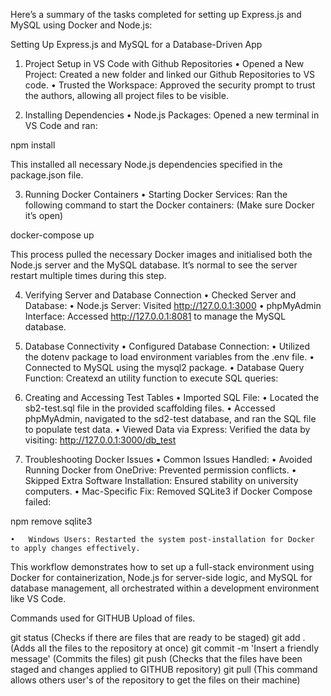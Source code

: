 Here’s a summary of the tasks completed for setting up Express.js and MySQL using Docker and Node.js:

Setting Up Express.js and MySQL for a Database-Driven App

1. Project Setup in VS Code with Github Repositories
	•	Opened a New Project: Created a new folder and linked our Github Repositories to VS code.
	•	Trusted the Workspace: Approved the security prompt to trust the authors, allowing all project files to be visible.

2. Installing Dependencies
	•	Node.js Packages: Opened a new terminal in VS Code and ran:

npm install

This installed all necessary Node.js dependencies specified in the package.json file.

3. Running Docker Containers
	•	Starting Docker Services: Ran the following command to start the Docker containers: (Make sure Docker it’s open)

docker-compose up

This process pulled the necessary Docker images and initialised both the Node.js server and the MySQL database. It’s normal to see the server restart multiple times during this step.

4. Verifying Server and Database Connection
	•	Checked Server and Database:
	•	Node.js Server: Visited http://127.0.0.1:3000
	•	phpMyAdmin Interface: Accessed http://127.0.0.1:8081 to manage the MySQL database.

5. Database Connectivity
	•	Configured Database Connection:
	•	Utilized the dotenv package to load environment variables from the .env file.
	•	Connected to MySQL using the mysql2 package.
	•	Database Query Function: Createxd an utility function to execute SQL queries:


6. Creating and Accessing Test Tables
	•	Imported SQL File:
	•	Located the sb2-test.sql file in the provided scaffolding files.
	•	Accessed phpMyAdmin, navigated to the sd2-test database, and ran the SQL file to populate test data.
	•	Viewed Data via Express: Verified the data by visiting:
http://127.0.0.1:3000/db_test

7. Troubleshooting Docker Issues
	•	Common Issues Handled:
	•	Avoided Running Docker from OneDrive: Prevented permission conflicts.
	•	Skipped Extra Software Installation: Ensured stability on university computers.
	•	Mac-Specific Fix: Removed SQLite3 if Docker Compose failed:

npm remove sqlite3


	•	Windows Users: Restarted the system post-installation for Docker to apply changes effectively.

This workflow demonstrates how to set up a full-stack environment using Docker for containerization, Node.js for server-side logic, and MySQL for database management, all orchestrated within a development environment like VS Code.


Commands used for GITHUB Upload of files.

git status (Checks if there are files that are ready to be staged)
git add . (Adds all the files to the repository at once)
git commit -m 'Insert a friendly message' (Commits the files)
git push (Checks that the files have been staged and changes applied to GITHUB repository)
git pull (This command allows others user's of the repository to get the files on their machine)

